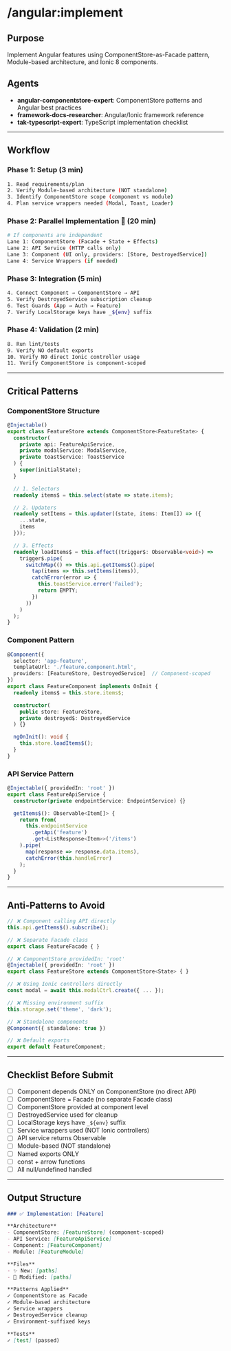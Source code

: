 # /angular:implement

## Purpose
Implement Angular features using ComponentStore-as-Facade pattern, Module-based architecture, and Ionic 8 components.

## Agents
- **angular-componentstore-expert**: ComponentStore patterns and Angular best practices
- **framework-docs-researcher**: Angular/Ionic framework reference
- **tak-typescript-expert**: TypeScript implementation checklist

---

## Workflow

### Phase 1: Setup (3 min)
```bash
1. Read requirements/plan
2. Verify Module-based architecture (NOT standalone)
3. Identify ComponentStore scope (component vs module)
4. Plan service wrappers needed (Modal, Toast, Loader)
```

### Phase 2: Parallel Implementation 🔀 (20 min)
```bash
# If components are independent
Lane 1: ComponentStore (Facade + State + Effects)
Lane 2: API Service (HTTP calls only)
Lane 3: Component (UI only, providers: [Store, DestroyedService])
Lane 4: Service Wrappers (if needed)
```

### Phase 3: Integration (5 min)
```bash
4. Connect Component → ComponentStore → API
5. Verify DestroyedService subscription cleanup
6. Test Guards (App → Auth → Feature)
7. Verify LocalStorage keys have _${env} suffix
```

### Phase 4: Validation (2 min)
```bash
8. Run lint/tests
9. Verify NO default exports
10. Verify NO direct Ionic controller usage
11. Verify ComponentStore is component-scoped
```

---

## Critical Patterns

### ComponentStore Structure
```typescript
@Injectable()
export class FeatureStore extends ComponentStore<FeatureState> {
  constructor(
    private api: FeatureApiService,
    private modalService: ModalService,
    private toastService: ToastService
  ) {
    super(initialState);
  }

  // 1. Selectors
  readonly items$ = this.select(state => state.items);

  // 2. Updaters
  readonly setItems = this.updater((state, items: Item[]) => ({
    ...state,
    items
  }));

  // 3. Effects
  readonly loadItems$ = this.effect((trigger$: Observable<void>) =>
    trigger$.pipe(
      switchMap(() => this.api.getItems$().pipe(
        tap(items => this.setItems(items)),
        catchError(error => {
          this.toastService.error('Failed');
          return EMPTY;
        })
      ))
    )
  );
}
```

### Component Pattern
```typescript
@Component({
  selector: 'app-feature',
  templateUrl: './feature.component.html',
  providers: [FeatureStore, DestroyedService]  // Component-scoped
})
export class FeatureComponent implements OnInit {
  readonly items$ = this.store.items$;

  constructor(
    public store: FeatureStore,
    private destroyed$: DestroyedService
  ) {}

  ngOnInit(): void {
    this.store.loadItems$();
  }
}
```

### API Service Pattern
```typescript
@Injectable({ providedIn: 'root' })
export class FeatureApiService {
  constructor(private endpointService: EndpointService) {}

  getItems$(): Observable<Item[]> {
    return from(
      this.endpointService
        .getApi('feature')
        .get<ListResponse<Item>>('/items')
    ).pipe(
      map(response => response.data.items),
      catchError(this.handleError)
    );
  }
}
```

---

## Anti-Patterns to Avoid

```typescript
// ❌ Component calling API directly
this.api.getItems$().subscribe();

// ❌ Separate Facade class
export class FeatureFacade { }

// ❌ ComponentStore providedIn: 'root'
@Injectable({ providedIn: 'root' })
export class FeatureStore extends ComponentStore<State> { }

// ❌ Using Ionic controllers directly
const modal = await this.modalCtrl.create({ ... });

// ❌ Missing environment suffix
this.storage.set('theme', 'dark');

// ❌ Standalone components
@Component({ standalone: true })

// ❌ Default exports
export default FeatureComponent;
```

---

## Checklist Before Submit

- [ ] Component depends ONLY on ComponentStore (no direct API)
- [ ] ComponentStore = Facade (no separate Facade class)
- [ ] ComponentStore provided at component level
- [ ] DestroyedService used for cleanup
- [ ] LocalStorage keys have `_${env}` suffix
- [ ] Service wrappers used (NOT Ionic controllers)
- [ ] API service returns Observable<T>
- [ ] Module-based (NOT standalone)
- [ ] Named exports ONLY
- [ ] const + arrow functions
- [ ] All null/undefined handled

---

## Output Structure

```markdown
### ✅ Implementation: [Feature]

**Architecture**
- ComponentStore: [FeatureStore] (component-scoped)
- API Service: [FeatureApiService]
- Component: [FeatureComponent]
- Module: [FeatureModule]

**Files**
- ✨ New: [paths]
- 🔧 Modified: [paths]

**Patterns Applied**
✓ ComponentStore as Facade
✓ Module-based architecture
✓ Service wrappers
✓ DestroyedService cleanup
✓ Environment-suffixed keys

**Tests**
✓ [test] (passed)
```
